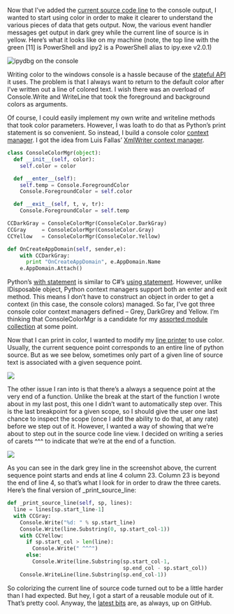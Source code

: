 Now that I’ve added the [current source code
line](http://devhawk.net/2009/03/19/writing-an-ironpython-debugger-showing-source-code/)
to the console output, I wanted to start using color in order to make it
clearer to understand the various pieces of data that gets output. Now,
the various event handler messages get output in dark grey while the
current line of source is in yellow. Here’s what it looks like on my
machine (note, the top line with the green [11] is PowerShell and ipy2
is a PowerShell alias to ipy.exe v2.0.1)

![ipydbg on the console](http://image.devhawk.net/blog-content/20090319-writing-an-ironpython-debugger-colorful-console/ipydbg-colorcon-1.png "ipydbg on the console")

Writing color to the windows console is a hassle because of the
[stateful API](http://msdn.microsoft.com/en-us/library/system.console.foregroundcolor.aspx)
it uses. The problem is that I always want to return to the default
color after I’ve written out a line of colored text. I wish there was an
overload of Console.Write and WriteLine that took the foreground and
background colors as arguments.

Of course, I could easily implement my own write and writeline methods
that took color parameters. However, I was loath to do that as Python’s
print statement is so convenient. So instead, I build a console color
[context manager](http://docs.python.org/reference/datamodel.html#context-managers).
I got the idea from Luis Fallas’ 
[XmlWriter context manager](http://langexplr.blogspot.com/2009/02/writing-xml-with-ironpython-xmlwriter.html).

``` python
class ConsoleColorMgr(object):  
  def __init__(self, color):  
    self.color = color  

  def __enter__(self):  
    self.temp = Console.ForegroundColor  
    Console.ForegroundColor = self.color  

  def __exit__(self, t, v, tr):  
    Console.ForegroundColor = self.temp  

CCDarkGray = ConsoleColorMgr(ConsoleColor.DarkGray)
CCGray     = ConsoleColorMgr(ConsoleColor.Gray)
CCYellow   = ConsoleColorMgr(ConsoleColor.Yellow)

def OnCreateAppDomain(self, sender,e):  
    with CCDarkGray:  
      print "OnCreateAppDomain", e.AppDomain.Name  
    e.AppDomain.Attach()
```

Python’s [with statement](http://docs.python.org/reference/compound_stmts.html#the-with-statement)
is similar to C\#’s [using statement](http://msdn.microsoft.com/en-us/library/yh598w02.aspx).
However, unlike IDisposable object, Python context managers support both
an enter and exit method. This means I don’t have to construct an object
in order to get a context (in this case, the console colors) managed. So
far, I’ve got three console color context managers defined – Grey,
DarkGrey and Yellow. I’m thinking that ConsoleColorMgr is a candidate
for my [assorted module collection](http://github.com/devhawk/devhawk_ipy/tree/master) 
at some point.

Now that I can print in color, I wanted to modify my 
[line printer](http://devhawk.net/2009/03/19/writing-an-ironpython-debugger-showing-source-code/)
to use color. Usually, the current sequence point corresponds to an
entire line of python source. But as we see below, sometimes only part
of a given line of source text is associated with a given sequence
point.

![](http://image.devhawk.net/blog-content/20090319-writing-an-ironpython-debugger-colorful-console/ipydbg-colorcon-2.png)

The other issue I ran into is that there’s a always a sequence point at
the very end of a function. Unlike the break at the start of the
function I wrote about in my last post, this one I didn’t want to
automatically step over. This is the last breakpoint for a given scope,
so I should give the user one last chance to inspect the scope (once I
add the ability to do that, at any rate) before we step out of it.
However, I wanted a way of showing that we’re about to step out in the
source code line view. I decided on writing a series of carets \^\^\^ to
indicate that we’re at the end of a function.

![](http://image.devhawk.net/blog-content/20090319-writing-an-ironpython-debugger-colorful-console/ipydbg-colorcon-3.png)

As you can see in the dark grey line in the screenshot above, the
current sequence point starts and ends at line 4 column 23. Column 23 is
beyond the end of line 4, so that’s what I look for in order to draw the
three carets. Here’s the final version of \_print\_source\_line:

``` python
def _print_source_line(self, sp, lines):
  line = lines[sp.start_line-1]
  with CCGray:
    Console.Write("%d: " % sp.start_line)
    Console.Write(line.Substring(0, sp.start_col-1))
    with CCYellow:
      if sp.start_col > len(line):
        Console.Write(" ^^^")
      else:
        Console.Write(line.Substring(sp.start_col-1,
                                     sp.end_col - sp.start_col))
    Console.WriteLine(line.Substring(sp.end_col-1))
```

So colorizing the current line of source code turned out to be a little
harder than I had expected. But hey, I got a start of a reusable module
out of it. That’s pretty cool. Anyway, the [latest
bits](http://github.com/devhawk/ipydbg/tree/ec6520e32cf3214ade646696a0d52448754daf07)
are, as always, up on GitHub.
